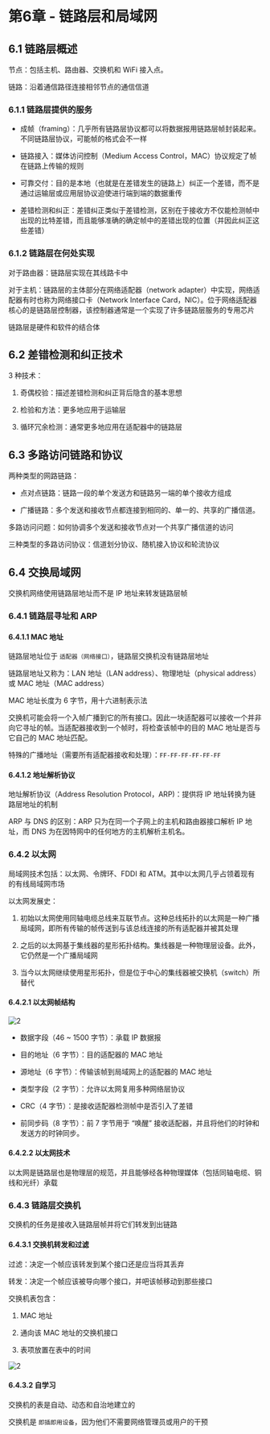 # 第6章 - 链路层和局域网

## 6.1 链路层概述

节点：包括主机、路由器、交换机和 WiFi 接入点。

链路：沿着通信路径连接相邻节点的通信信道

### 6.1.1 链路层提供的服务

- 成帧（framing）：几乎所有链路层协议都可以将数据报用链路层帧封装起来。不同链路层协议，可能帧的格式会不一样

- 链路接入：媒体访问控制（Medium Access Control，MAC）协议规定了帧在链路上传输的规则

- 可靠交付：目的是本地（也就是在差错发生的链路上）纠正一个差错，而不是通过运输层或应用层协议迫使进行端到端的数据重传

- 差错检测和纠正：差错纠正类似于差错检测，区别在于接收方不仅能检测帧中出现的比特差错，而且能够准确的确定帧中的差错出现的位置（并因此纠正这些差错）

### 6.1.2 链路层在何处实现

对于路由器：链路层实现在其线路卡中

对于主机：链路层的主体部分在网络适配器（network adapter）中实现，网络适配器有时也称为网络接口卡（Network Interface Card，NIC）。位于网络适配器核心的是链路层控制器，该控制器通常是一个实现了许多链路层服务的专用芯片

链路层是硬件和软件的结合体

## 6.2 差错检测和纠正技术

3 种技术：

1. 奇偶校验：描述差错检测和纠正背后隐含的基本思想

2. 检验和方法：更多地应用于运输层

3. 循环冗余检测：通常更多地应用在适配器中的链路层

## 6.3 多路访问链路和协议

两种类型的网路链路：

- 点对点链路：链路一段的单个发送方和链路另一端的单个接收方组成

- 广播链路：多个发送和接收节点都连接到相同的、单一的、共享的广播信道。

多路访问问题：如何协调多个发送和接收节点对一个共享广播信道的访问

三种类型的多路访问协议：信道划分协议、随机接入协议和轮流协议

## 6.4 交换局域网

交换机网络使用链路层地址而不是 IP 地址来转发链路层帧

### 6.4.1 链路层寻址和 ARP

#### 6.4.1.1 MAC 地址

链路层地址位于 `适配器（网络接口）`，链路层交换机没有链路层地址

链路层地址又称为：LAN 地址（LAN address）、物理地址（physical address） 或 MAC 地址（MAC address）

MAC 地址长度为 6 字节，用十六进制表示法

交换机可能会将一个入帧广播到它的所有接口。因此一块适配器可以接收一个并非向它寻址的帧。当适配器接收到一个帧时，将检查该帧中的目的 MAC 地址是否与它自己的 MAC 地址匹配。

特殊的广播地址（需要所有适配器接收和处理）：`FF-FF-FF-FF-FF-FF`

#### 6.4.1.2 地址解析协议

地址解析协议（Address Resolution Protocol，ARP)：提供将 IP 地址转换为链路层地址的机制

ARP 与 DNS 的区别：ARP 只为在同一个子网上的主机和路由器接口解析 IP 地址，而 DNS 为在因特网中的任何地方的主机解析主机名。

### 6.4.2 以太网

局域网技术包括：以太网、令牌环、FDDI 和 ATM。其中以太网几乎占领着现有的有线局域网市场

以太网发展史：

1. 初始以太网使用同轴电缆总线来互联节点。这种总线拓扑的以太网是一种广播局域网，即所有传输的帧传送到与该总线连接的所有适配器并被其处理

2. 之后的以太网基于集线器的星形拓扑结构。集线器是一种物理层设备。此外，它仍然是一个广播局域网

3. 当今以太网继续使用星形拓扑，但是位于中心的集线器被交换机（switch）所替代

#### 6.4.2.1 以太网帧结构

![2](http://ww1.sinaimg.cn/large/006alGmrly1g2u7rquardj30sp06cdjh.jpg)

- 数据字段（46 ~ 1500 字节）：承载 IP 数据报

- 目的地址（6 字节）：目的适配器的 MAC 地址

- 源地址（6 字节）：传输该帧到局域网上的适配器的 MAC 地址

- 类型字段（2 字节）：允许以太网复用多种网络层协议

- CRC（4 字节）：是接收适配器检测帧中是否引入了差错

- 前同步码（8 字节）：前 7 字节用于 “唤醒” 接收适配器，并且将他们的时钟和发送方的时钟同步。

#### 6.4.2.2 以太网技术

以太网是链路层也是物理层的规范，并且能够经各种物理媒体（包括同轴电缆、铜线和光纤）承载

### 6.4.3 链路层交换机

交换机的任务是接收入链路层帧并将它们转发到出链路

#### 6.4.3.1 交换机转发和过滤

过滤：决定一个帧应该转发到某个接口还是应当将其丢弃

转发：决定一个帧应该被导向哪个接口，并吧该帧移动到那些接口

交换机表包含：

1. MAC 地址

2. 通向该 MAC 地址的交换机接口

3. 表项放置在表中的时间

![2](http://ww1.sinaimg.cn/large/006alGmrly1g2u8c9a141j30ux08dq70.jpg)

#### 6.4.3.2 自学习

交换机的表是自动、动态和自治地建立的

交换机是 `即插即用设备`，因为他们不需要网络管理员或用户的干预

